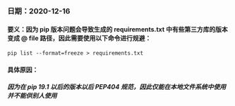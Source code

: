 ### 日期：2020-12-16

#### 要义：因为 pip 版本问题会导致生成的 requirements.txt 中有些第三方库的版本变成 @ file 路径，因此需要使用以下命令进行规避：

```shell
pip list --format=freeze > requirements.txt
```

#### 具体原因：

##### 因为在 pip 19.1 以后的版本以后 PEP404 规范，因此仅能在本地文件系统中使用并不能供别人使用